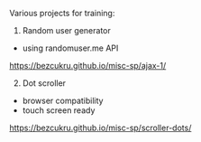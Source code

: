 Various projects for training:

1. Random user generator
- using randomuser.me API

https://bezcukru.github.io/misc-sp/ajax-1/

2. Dot scroller
- browser compatibility
- touch screen ready

https://bezcukru.github.io/misc-sp/scroller-dots/
